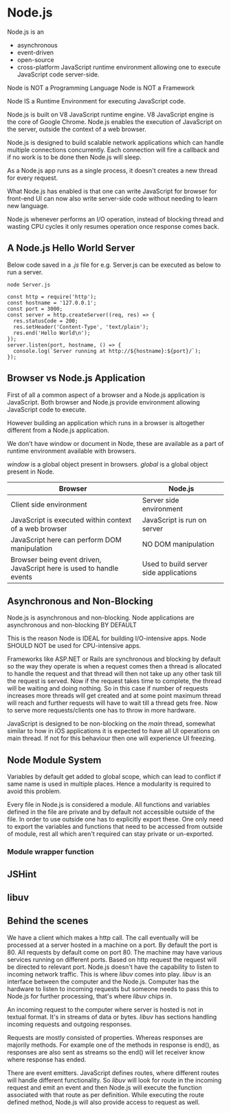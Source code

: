 #  Node.js


Node.js is an 
- asynchronous 
- event-driven 
- open-source
- cross-platform
JavaScript runtime environment allowing one to execute JavaScript code server-side.

Node is NOT a Programming Language
Node is NOT a Framework

Node IS a Runtime Environment for executing JavaScript code. 

Node.js is built on V8 JavaScript runtime engine.
V8 JavaScript engine is the core of Google Chrome.
Node.js enables the execution of JavaScript on the server, outside the context 
of a web browser.

Node.js is designed to build scalable network applications which can handle multiple
connections concurrently. Each connection will fire a callback and if no work is 
to be done then Node.js will sleep.

As a Node.js app runs as a single process, it doesn't creates a new thread for 
every request.

What Node.js has enabled is that one can write JavaScript for browser for front-end
UI can now also write server-side code without needing to learn new language.

Node.js whenever performs an I/O operation, instead of blocking thread and wasting
CPU cycles it only resumes operation once response comes back.


## A Node.js Hello World Server

Below code saved in a *.js* file for e.g. Server.js can be executed as below to 
run a server.

```
node Server.js
```

```
const http = require('http');
const hostname = '127.0.0.1';
const port = 3000;
const server = http.createServer((req, res) => {
  res.statusCode = 200;
  res.setHeader('Content-Type', 'text/plain');
  res.end('Hello World\n');
});
server.listen(port, hostname, () => {
  console.log(`Server running at http://${hostname}:${port}/`);
});
```

## Browser vs Node.js Application

First of all a common aspect of a browser and a Node.js application is JavaScript.
Both browser and Node.js provide environment allowing JavaScript code to execute.

However building an application which runs in a browser is altogether different
from a Node.js application.

We don't have window or document in Node, these are available as a part of runtime
environment available with browsers.

*window* is a global object present in browsers.
*global* is a global object present in Node.

| Browser                                                              | Node.js |
|---|---|
| Client side environment                                              | Server side environment |
| JavaScript is executed within context of a web browser               | JavaScript is run on server |
| JavaScript here can perform DOM manipulation                         | NO DOM manipulation  |
| Browser being event driven, JavaScript here is used to handle events | Used to build server side applications |


## Asynchronous and Non-Blocking

Node.js is asynchronous and non-blocking. 
Node applications are asynchronous and non-blocking BY DEFAULT

This is the reason Node is IDEAL for building I/O-intensive apps.
Node SHOULD NOT be used for CPU-intensive apps.

Frameworks like ASP.NET or Rails are synchronous and blocking by default so the
way they operate is when a request comes then a thread is allocated to handle the
request and that thread will then not take up any other task till the request is
served. Now if the request takes time to complete, the thread will be waiting and
doing nothing.
So in this case if number of requests increases more threads will get created and
at some point maximum thread will reach and further requests will have to wait till
a thread gets free. Now to serve more requests/clients one has to throw in more
hardware.

JavaScript is designed to be non-blocking on the *main* thread, somewhat similar
to how in iOS applications it is expected to have all UI operations on main thread.
If not for this behaviour then one will experience UI freezing.


## Node Module System

Variables by default get added to global scope, which can lead to conflict if same
name is used in multiple places. Hence a modularity is required to avoid this problem.

Every file in Node.js is considered a module. All functions and variables defined
in the file are private and by default not accessible outside of the file. In order
to use outside one has to explicitly export these. 
One only need to export the variables and functions that need to be accessed from
outside of module, rest all which aren't required can stay private or un-exported.

### Module wrapper function


## JSHint

## libuv

## Behind the scenes
We have a client which makes a http call. The call eventually will be processed
at a server hosted in a machine on a port. By default the port is 80. All requests
by default come on port 80. The machine may have various services running on different
ports. Based on http request the request will be directed to relevant port.
Node.js doesn't have the capability to listen to incoming network traffic. This
is where *libuv* comes into play. *libuv* is an interface between the computer and
the Node.js. Computer has the hardware to listen to incoming requests but someone
needs to pass this to Node.js for further processing, that's where *libuv* chips in.

An incoming request to the computer where server is hosted is not in textual format.
It's in streams of data or bytes. *libuv* has sections handling incoming requests
and outgoing responses.

Requests are mostly consisted of properties. Whereas responses are majorily methods.
For example one of the methods in response is end(), as responses are also sent
as streams so the end() will let receiver know where response has ended.

There are event emitters. JavaScript defines routes, where different routes will
handle different functionality.
So *libuv* will look for route in the incoming request and emit an event and then
Node.js will execute the function associated with that route as per definition.
While executing the route defined method, Node.js will also provide access to request
as well.
